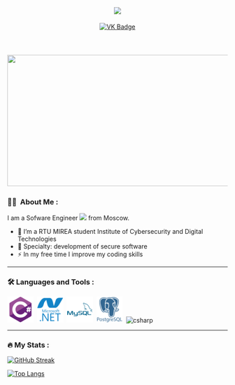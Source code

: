 <div id="header" align="center">
  <img src="https://media.giphy.com/media/3osxY9kuM2NGUfvThe/giphy.gif" width="200"/>
</div>
<br>
<div id="badges" align="center">
  <a href="https://vk.com/kingdeady">
    <img src="https://img.shields.io/badge/kingdeady-blue?style=for-the-badge&logo=VK&logoColor=white" alt="VK Badge">  
  </a>
  <br>
   <img src="https://komarev.com/ghpvc/?username=kingdeady&style=flat-square&color=blue" alt=""/>
</div>
<h1 align="center"></h1>
<div align="center">
  <img src="https://media.giphy.com/media/dWesBcTLavkZuG35MI/giphy.gif" width="600" height="300"/>
</div>

### :woman_technologist: &nbsp;About Me :

I am a Sofware Engineer <img src="https://media.giphy.com/media/WUlplcMpOCEmTGBtBW/giphy.gif" width="30"> from Moscow.
- 🔭 I’m a RTU MIREA student Institute of Cybersecurity and Digital Technologies
- 🌱 Specialty: development of secure software
- ⚡ In my free time I improve my coding skills
- ---

### :hammer_and_wrench: Languages and Tools :

<div>
  <img src="https://github.com/devicons/devicon/blob/master/icons/csharp/csharp-original.svg" title="csharp" alt="csharp" width="60" height="60"/>&nbsp;
  <img src="https://github.com/devicons/devicon/blob/master/icons/dot-net/dot-net-plain-wordmark.svg" title="csharp" alt="csharp" width="60" height="60"/>&nbsp;
  <img src="https://github.com/devicons/devicon/blob/master/icons/mysql/mysql-plain-wordmark.svg" title="csharp" alt="csharp" width="60" height="60"/>&nbsp;
  <img src="https://github.com/devicons/devicon/blob/master/icons/postgresql/postgresql-plain-wordmark.svg" title="csharp" alt="csharp" width="60" height="60"/>&nbsp;
  <img src="https://mitmproxy.org/logo-navbar.png" title="csharp" alt="csharp" width="200" height="50"/>&nbsp;
  
</div>

---

### :fire: My Stats :
[![GitHub Streak](http://github-readme-streak-stats.herokuapp.com?user=kingdeady&theme=dark&background=000000)](https://git.io/streak-stats)

[![Top Langs](https://github-readme-stats.vercel.app/api/top-langs/?username=kingdeady&layout=compact&theme=vision-friendly-dark)](https://github.com/anuraghazra/github-readme-stats)








